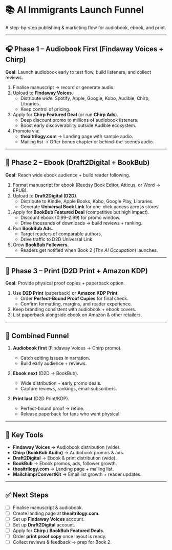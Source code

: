 # 📚 AI Immigrants Launch Funnel

A step-by-step publishing & marketing flow for audiobook, ebook, and print.

---

## 🎧 Phase 1 – Audiobook First (Findaway Voices + Chirp)

**Goal**: Launch audiobook early to test flow, build listeners, and collect reviews.

1. Finalise manuscript → record or generate audio.
2. Upload to **Findaway Voices**.
   - Distribute *wide*: Spotify, Apple, Google, Kobo, Audible, Chirp, Libraries.
   - Keep control of pricing.
3. Apply for **Chirp Featured Deal** (or run **Chirp Ads**).
   - Deep discount promo to millions of audiobook listeners.
   - Boost early discoverability outside Audible ecosystem.
4. Promote via:
   - **theaitrilogy.com** → Landing page with sample audio.
   - Mailing list → Offer bonus chapter or behind-the-scenes audio.

---

## 📱 Phase 2 – Ebook (Draft2Digital + BookBub)

**Goal**: Reach wide ebook audience + build reader following.

1. Format manuscript for ebook (Reedsy Book Editor, Atticus, or Word → EPUB).
2. Upload to **Draft2Digital (D2D)**.
   - Distribute to Kindle, Apple Books, Kobo, Google Play, Libraries.
   - Generate **Universal Book Link** for one-click access across stores.
3. Apply for **BookBub Featured Deal** (competitive but high impact).
   - Discount ebook ($0.99–$2.99) for promo window.
   - Drive thousands of downloads → build reviews + ranking.
4. Run **BookBub Ads**.
   - Target readers of comparable authors.
   - Drive traffic to D2D Universal Link.
5. Grow **BookBub Followers**.
   - Readers get notified when Book 2 (*The AI Occupation*) launches.

---

## 📖 Phase 3 – Print (D2D Print + Amazon KDP)

**Goal**: Provide physical proof copies + paperback option.

1. Use **D2D Print** (paperback) or **Amazon KDP Print**.
   - Order **Perfect-Bound Proof Copies** for final check.
   - Confirm formatting, margins, and reader experience.
2. Keep branding consistent with audiobook + ebook covers.
3. List paperback alongside ebook on Amazon & other retailers.

---

## 🔁 Combined Funnel

1. **Audiobook first** (Findaway Voices → Chirp promo).
   - Catch editing issues in narration.
   - Build early audience + reviews.

2. **Ebook next** (D2D → BookBub).
   - Wide distribution + early promo deals.
   - Capture reviews, rankings, email subscribers.

3. **Print last** (D2D Print/KDP).
   - Perfect-bound proof → refine.
   - Release paperback for fans who want physical.

---

## 📌 Key Tools

- **Findaway Voices** → Audiobook distribution (wide).
- **Chirp (BookBub Audio)** → Audiobook promos & ads.
- **Draft2Digital** → Ebook & print distribution (wide).
- **BookBub** → Ebook promos, ads, follower growth.
- **theaitrilogy.com** → Landing page + mailing list.
- **Mailchimp/ConvertKit** → Email list growth + reader updates.

---

## ✅ Next Steps

- [ ] Finalise manuscript & audiobook.
- [ ] Create landing page at **theaitrilogy.com**.
- [ ] Set up **Findaway Voices** account.
- [ ] Set up **Draft2Digital** account.
- [ ] Apply for **Chirp / BookBub Featured Deals**.
- [ ] Order **print proof copy** once layout is ready.
- [ ] Collect reviews & feedback → prep for Book 2.
